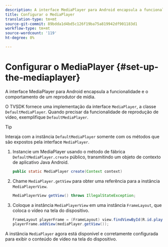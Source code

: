 ```yaml
---
description: A interface MediaPlayer para Android encapsula a funcionalidade e o comportamento de um reprodutor de mídia.
title: Configurar o MediaPlayer
translation-type: tm+mt
source-git-commit: 89bdda1d4bd5c126f19ba75a819942df901183d1
workflow-type: tm+mt
source-wordcount: '119'
ht-degree: 0%

---
```



# Configurar o MediaPlayer {#set-up-the-mediaplayer}

A interface MediaPlayer para Android encapsula a funcionalidade e o comportamento de um reprodutor de mídia.

O TVSDK fornece uma implementação da interface `MediaPlayer`, a classe `DefaultMediaPlayer`. Quando precisar da funcionalidade de reprodução de vídeo, exemplifique `DefaultMediaPlayer`.

>[!TIP]
>
>Interaja com a instância `DefaultMediaPlayer` somente com os métodos que são expostos pela interface `MediaPlayer`.

1. Instancie um MediaPlayer usando o método de fábrica `DefaultMediaPlayer.create` público, transmitindo um objeto de contexto de aplicativo Java Android.

   ```java
   public static MediaPlayer create(Context context) 
   ```

1. Chame `MediaPlayer.getView` para obter uma referência para a instância `MediaPlayerView`.

   ```java
   MediaPlayerView getView() throws IllegalStateException; 
   ```

1. Coloque a instância `MediaPlayerView` em uma instância `FrameLayout`, que coloca o vídeo na tela do dispositivo.

   ```java
   FrameLayout playerFrame = (FrameLayout) view.findViewById(R.id.playerFrame); 
   playerFrame.addView(mediaPlayer.getView()); 
   ```

A instância `MediaPlayer` agora está disponível e corretamente configurada para exibir o conteúdo de vídeo na tela do dispositivo.
